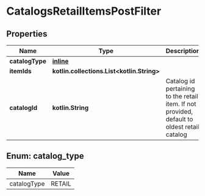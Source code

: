 
# CatalogsRetailItemsPostFilter

## Properties
| Name | Type | Description | Notes |
| ------------ | ------------- | ------------- | ------------- |
| **catalogType** | [**inline**](#CatalogType) |  |  |
| **itemIds** | **kotlin.collections.List&lt;kotlin.String&gt;** |  |  |
| **catalogId** | **kotlin.String** | Catalog id pertaining to the retail item. If not provided, default to oldest retail catalog |  [optional] |


<a id="CatalogType"></a>
## Enum: catalog_type
| Name | Value |
| ---- | ----- |
| catalogType | RETAIL |



